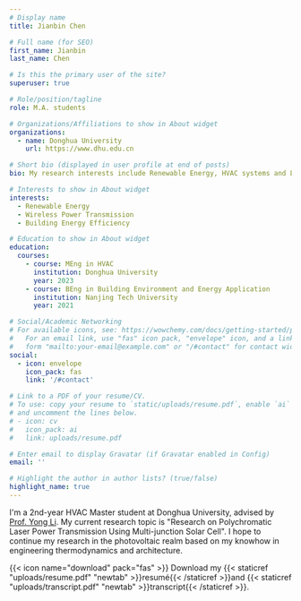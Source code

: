 ```yaml
---
# Display name
title: Jianbin Chen

# Full name (for SEO)
first_name: Jianbin
last_name: Chen

# Is this the primary user of the site?
superuser: true

# Role/position/tagline
role: M.A. students

# Organizations/Affiliations to show in About widget
organizations:
  - name: Donghua University
    url: https://www.dhu.edu.cn

# Short bio (displayed in user profile at end of posts)
bio: My research interests include Renewable Energy, HVAC systems and Laser Power Transmission.

# Interests to show in About widget
interests:
  - Renewable Energy
  - Wireless Power Transmission
  - Building Energy Efficiency

# Education to show in About widget
education:
  courses:
    - course: MEng in HVAC
      institution: Donghua University
      year: 2023
    - course: BEng in Building Environment and Energy Application
      institution: Nanjing Tech University
      year: 2021

# Social/Academic Networking
# For available icons, see: https://wowchemy.com/docs/getting-started/page-builder/#icons
#   For an email link, use "fas" icon pack, "envelope" icon, and a link in the
#   form "mailto:your-email@example.com" or "/#contact" for contact widget.
social:
  - icon: envelope
    icon_pack: fas
    link: '/#contact'

# Link to a PDF of your resume/CV.
# To use: copy your resume to `static/uploads/resume.pdf`, enable `ai` icons in `params.yaml`,
# and uncomment the lines below.
# - icon: cv
#   icon_pack: ai
#   link: uploads/resume.pdf

# Enter email to display Gravatar (if Gravatar enabled in Config)
email: ''

# Highlight the author in author lists? (true/false)
highlight_name: true
---
```


I'm a 2nd-year HVAC Master student at Donghua University, advised by [Prof. Yong Li](https://env.dhu.edu.cn/2020/0921/c19728a252356/page.htm). My current research topic is "Research on Polychromatic Laser Power Transmission Using Multi-junction Solar Cell". I hope to continue my research in the photovoltaic realm based on my knowhow in engineering thermodynamics and architecture.

{{< icon name="download" pack="fas" >}} Download my {{< staticref "uploads/resume.pdf" "newtab" >}}resumé{{< /staticref >}}and  {{< staticref "uploads/transcript.pdf" "newtab" >}}transcript{{< /staticref >}}.
